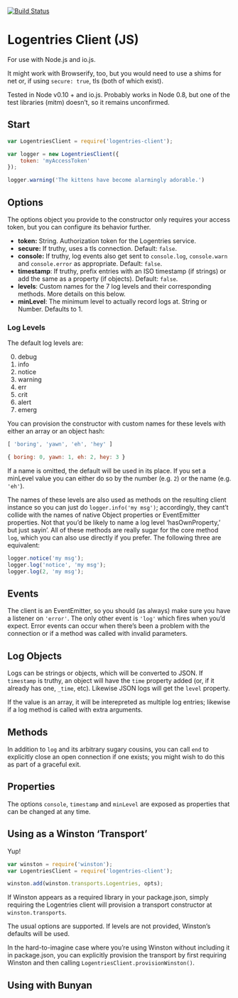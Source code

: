 [![Build Status](https://travis-ci.org/bathos/logentries-client.svg?branch=master)](https://travis-ci.org/bathos/logentries-client)

# Logentries Client (JS)

For use with Node.js and io.js.

It might work with Browserify, too, but you would need to use a shims for net
or, if using `secure: true`, tls (both of which exist).

Tested in Node v0.10 + and io.js. Probably works in Node 0.8, but one of the
test libraries (mitm) doesn’t, so it remains unconfirmed.

## Start

```javascript
var LogentriesClient = require('logentries-client');

var logger = new LogentriesClient({
	token: 'myAccessToken'
});

logger.warning('The kittens have become alarmingly adorable.')
```

## Options

The options object you provide to the constructor only requires your access
token, but you can configure its behavior further.

 - **token:** String. Authorization token for the Logentries service.
 - **secure:** If truthy, uses a tls connection. Default: `false`.
 - **console:** If truthy, log events also get sent to `console.log`,
   `console.warn` and `console.error` as appropriate. Default: `false`.
 - **timestamp**: If truthy, prefix entries with an ISO timestamp (if strings)
   or add the same as a property (if objects). Default: `false`.
 - **levels**: Custom names for the 7 log levels and their corresponding
   methods. More details on this below.
 - **minLevel**: The minimum level to actually record logs at. String or
   Number. Defaults to 1.

### Log Levels

The default log levels are:

 0. debug
 1. info
 2. notice
 3. warning
 4. err
 5. crit
 6. alert
 7. emerg

You can provision the constructor with custom names for these levels with
either an array or an object hash:

```javascript
[ 'boring', 'yawn', 'eh', 'hey' ]

{ boring: 0, yawn: 1, eh: 2, hey: 3 }
```

If a name is omitted, the default will be used in its place. If you set a
minLevel value you can either do so by the number (e.g. `2`) or the name (e.g.
`'eh'`).

The names of these levels are also used as methods on the resulting client
instance so you can just do `logger.info('my msg')`; accordingly, they cant’t
collide with the names of native Object properties or EventEmitter properties.
Not that you’d be likely to name a log level ‘hasOwnProperty,’ but just sayin’.
All of these methods are really sugar for the core method `log`, which you can
also use directly if you prefer. The following three are equivalent:

```javascript
logger.notice('my msg');
logger.log('notice', 'my msg');
logger.log(2, 'my msg');
```

## Events

The client is an EventEmitter, so you should (as always) make sure you have a
listener on `'error'`. The only other event is `'log'` which fires when you’d
expect. Error events can occur when there’s been a problem with the connection
or if a method was called with invalid parameters.

## Log Objects

Logs can be strings or objects, which will be converted to JSON. If `timestamp`
is truthy, an object will have the `time` property added (or, if it already has
one, `_time`, etc). Likewise JSON logs will get the `level` property.

If the value is an array, it will be interepreted as multiple log entries;
likewise if a log method is called with extra arguments.

## Methods

In addition to `log` and its arbitrary sugary cousins, you can call `end` to
explicitly close an open connection if one exists; you might wish to do this as
part of a graceful exit.

## Properties

The options `console`, `timestamp` and `minLevel` are exposed as properties that
can be changed at any time.

## Using as a Winston ‘Transport’

Yup!

```javascript
var winston = require('winston');
var LogentriesClient = require('logentries-client');

winston.add(winston.transports.Logentries, opts);
```

If Winston appears as a required library in your package.json, simply requiring
the Logentries client will provision a transport constructor at `winston.transports`.

The usual options are supported. If levels are not provided, Winston’s defaults
will be used.

In the hard-to-imagine case where you’re using Winston without including it in
package.json, you can explicitly provision the transport by first requiring
Winston and then calling `LogentriesClient.provisionWinston()`.


## Using with Bunyan